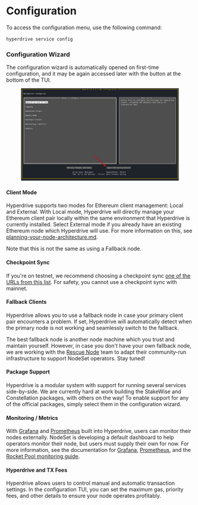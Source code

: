 # Configuration

To access the configuration menu, use the following command:

```bash
hyperdrive service config
```

### Configuration Wizard

The configuration wizard is automatically opened on first-time configuration, and it may be again accessed later with the button at the bottom of the TUI.

<figure><img src="../../.gitbook/assets/image (1).png" alt=""><figcaption></figcaption></figure>

#### Client Mode

Hyperdrive supports two modes for Ethereum client management: Local and External. With Local mode, Hyperdrive will directly manage your Ethereum client pair locally within the same environment that Hyperdrive is currently installed. Select External mode if you already have an existing Ethereum node which Hyperdrive will use. For more information on this, see [planning-your-node-architecture.md](../best-practices/planning-your-node-architecture.md "mention").

Note that this is not the same as using a Fallback node.

#### Checkpoint Sync

If you're on testnet, we recommend choosing a checkpoint sync [one of the URLs from this list](https://eth-clients.github.io/checkpoint-sync-endpoints/).  For safety, you cannot use a checkpoint sync with mainnet.

#### Fallback Clients

Hyperdrive allows you to use a fallback node in case your primary client pair encounters a problem. If set, Hyperdrive will automatically detect when the primary node is not working and seamlessly switch to the fallback.&#x20;

The best fallback node is another node machine which you trust and maintain yourself. However, in case you don't have your own fallback node, we are working with the [Rescue Node](https://rescuenode.com/) team to adapt their community-run infrastructure to support NodeSet operators. Stay tuned!

#### Package Support

Hyperdrive is a modular system with support for running several services side-by-side. We are currently hard at work building the StakeWise and Constellation packages, with others on the way! To enable support for any of the official packages, simply select them in the configuration wizard.

#### Monitoring / Metrics

With [Grafana](https://grafana.com/) and [Prometheus](https://prometheus.io/) built into Hyperdrive, users can monitor their nodes externally. NodeSet is developing a default dashboard to help operators monitor their node, but users must supply their own for now. For more information, see the documentation for [Grafana](https://grafana.com/docs/grafana/latest/), [Prometheus](https://prometheus.io/docs/introduction/overview/), and the [Rocket Pool monitoring guide](https://docs.rocketpool.net/guides/node/maintenance/overview).

#### Hyperdrive and TX Fees

Hyperdrive allows users to control manual and automatic transaction settings. In the configuration TUI, you can set the maximum gas, priority fees, and other details to ensure your node operates profitably.

